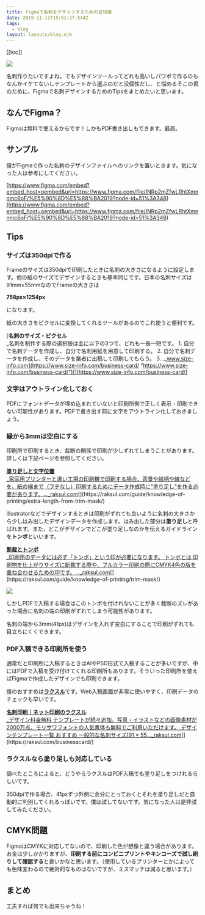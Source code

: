 ```yaml
---
title: Figmaで名刺をデザインするための豆知識
date: 2019-11-11T15:51:27.544Z
tags:
  - blog
layout: layouts/blog.njk
---
```


[[toc]]

![](https://cdn-images-1.medium.com/max/800/1*DIsYfmjJSMu3d0zXiPFA8w.png)

名刺作りたいですよね。でもデザインツールってどれも高いしパワポで作るのもなんかイケてないしテンプレートから選ぶのだと没個性だし、と悩めるそこの君のために、Figmaで名刺デザインするためのTipsをまとめたいと思います。

## なんでFigma？

Figmaは無料で使えるからです！しかもPDF書き出しもできます。最高。

## サンプル

僕がFigmaで作った名刺のデザインファイルへのリンクを置いときます。気になった人は参考にしてください。

[https://www.figma.com/embed?embed_host=oembed&url=https://www.figma.com/file/INRp2mZfwLRhtXmnnmc6oF/%E5%90%8D%E5%88%BA2019?node-id=51%3A348](https://www.figma.com/embed?embed_host=oembed&url=https://www.figma.com/file/INRp2mZfwLRhtXmnnmc6oF/%E5%90%8D%E5%88%BA2019?node-id=51%3A348)

## Tips

### サイズは350dpiで作る

Frameのサイズは350dpiで印刷したときに名刺の大きさになるように設定します。他の紙のサイズでデザインするときも基本同じです。日本の名刺サイズは91mm×55mmなのでFrameの大きさは

**758px×1254px**

になります。

紙の大きさをピクセルに変換してくれるツールがあるのでこれ使うと便利です。

[**名刺のサイズ・ピクセル**  
\_名刺を制作する際の選択肢は主に以下の3つで、どれも一長一短です。 1. 自分で名刺データを作成し、自分で名刺用紙を用意して印刷する。 2. 自分で名刺データを作成し、そのデータを業者に出稿して印刷してもらう。 3…\_www.size-info.com](https://www.size-info.com/business-card/ "https://www.size-info.com/business-card/")[](https://www.size-info.com/business-card/)

### **文字はアウトライン化しておく**

PDFにフォントデータが埋め込まれていないと印刷所側で正しく表示・印刷できない可能性があります。PDFで書き出す前に文字をアウトライン化しておきましょう。

### 縁から3mmは空白にする

印刷所で印刷するとき、裁断の関係で印刷が少しずれてしまうことがあります。詳しくは下記ページを参照してください。

[**塗り足しと文字位置**  
\_家庭用プリンターと違い工場の印刷機で印刷する場合、背景や絵柄や線などを、紙の端まで（フチなし）印刷するためにデータ作成時に"塗り足し"を作る必要があります。…\_raksul.com](https://raksul.com/guide/knowledge-of-printing/extra-length-from-trim-mask/ "https://raksul.com/guide/knowledge-of-printing/extra-length-from-trim-mask/")[](https://raksul.com/guide/knowledge-of-printing/extra-length-from-trim-mask/)

Illustratorなどでデザインするときは印刷がずれても良いように名刺の大きさから少しはみ出したデザインデータを作成します。はみ出した部分は**塗り足し**と呼ばれます。また、どこがデザインでどこが塗り足しなのかを伝えるガイドラインを**トンボ**といいます。

[**断裁とトンボ**  
\_印刷用のデータには必ず「トンボ」という印が必要になります。 トンボとは 印刷物を仕上がりサイズに断裁する際や、フルカラー印刷の際にCMYK4色の版を重ね合わせるための印です。…\_raksul.com](https://raksul.com/guide/knowledge-of-printing/trim-mask/ "https://raksul.com/guide/knowledge-of-printing/trim-mask/")[](https://raksul.com/guide/knowledge-of-printing/trim-mask/)

![](https://cdn-images-1.medium.com/max/800/1*1AEVffw96xPImb-umovHbA.png)

しかしPDFで入稿する場合はこのトンボを付けれないことが多く裁断のズレがあった場合に名刺の端の印刷がずれてしまう可能性があります。

名刺の端から3mm(41px)はデザインを入れず空白にすることで印刷がずれても目立ちにくくできます。

### PDF入稿できる印刷所を使う

通常だと印刷所に入稿するときはAIやPSD形式で入稿することが多いですが、中にはPDFで入稿を受け付けてくれる印刷所もあります。そういった印刷所を使えばFigmaで作成したデザインでも印刷できます。

僕のおすすめは[**ラクスル**](https://raksul.com/businesscard/)です。Web入稿画面が非常に使いやすく、印刷データのチェックも早いです。

[**名刺印刷｜ネット印刷のラクスル**  
\_デザイン料金無料 テンプレートが続々追加。写真・イラストなどの画像素材が2000万点、モリサワフォントの人気書体も無料でご利用いただけます。 デザインテンプレート一覧 おすすめ 一般的な名刺サイズ(91 × 55…\_raksul.com](https://raksul.com/businesscard/ "https://raksul.com/businesscard/")[](https://raksul.com/businesscard/)

### ラクスルなら塗り足しも対応している

調べたところによると、どうやらラクスルはPDF入稿でも塗り足しをつけれるらしいです。

350dpiで作る場合、41pxずつ外側に余分にとっておくとそれを塗り足しだと自動的に判別してくれるっぽいです。僕は試してないです。気になった人は是非試してみたください。

## CMYK問題

FigmaはCMYKに対応してないので、印刷した色が想像と違う場合があります。お金は少しかかりますが、**印刷する前にコンビニプリントやキンコーズで試し刷りして確認する**と良いかなと思います。（使用しているプリンターとかによっても色味変わるので絶対的なものはないですが、ミスマッチは減ると思います。）

## まとめ

工夫すれば何でも出来ちゃうね！
